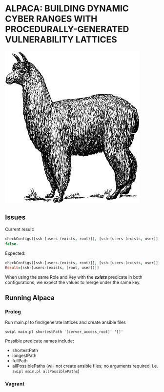 # ALPACA: BUILDING DYNAMIC CYBER RANGES WITH PROCEDURALLY-GENERATED VULNERABILITY LATTICES

![Logo](logo.png)

## Issues
Current result:
```prolog
checkConfigs([ssh-[users-(exists, root)]], [ssh-[users-(exists, user)]], Result).
false.
```

Expected:
```prolog
checkConfigs([ssh-[users-(exists, root)]], [ssh-[users-(exists, user)]], Result).
Result=[ssh-[users-(exists, [root, user])]]
```

When using the same Role and Key with the ***exists*** predicate in both configurations, we expect the values to merge under the same key. 

## Running Alpaca

### Prolog

Run main.pl to find/generate lattices and create ansible files

```
swipl main.pl shortestPath '[server_access_root]' '[]'
```

Possible predicate names include:
* shortestPath
* longestPath
* fullPath
* allPossiblePaths (will not create ansible files; no arguments required, i.e. `swipl main.pl allPossiblePaths`)

### Vagrant